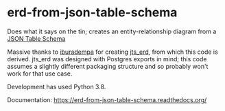 erd-from-json-table-schema
==========================

Does what it says on the tin; creates an entity-relationship diagram from a [JSON Table Schema](https://specs.frictionlessdata.io/table-schema/)

Massive thanks to [iburadempa](https://github.com/iburadempa/) for creating [jts_erd](https://github.com/iburadempa/jts_erd), from which this code is derived. jts_erd was designed with Postgres exports in mind; this code assumes a slightly different packaging structure and so probably won't work for that use case. 

Development has used Python 3.8. 

Documentation: https://erd-from-json-table-schema.readthedocs.org/

